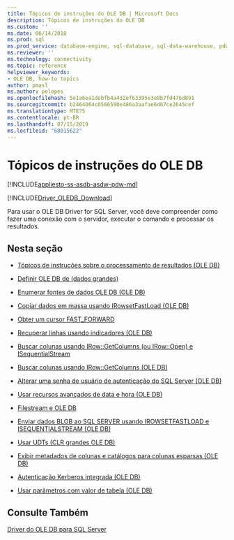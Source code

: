 ```yaml
---
title: Tópicos de instruções do OLE DB | Microsoft Docs
description: Tópicos de instruções do OLE DB
ms.custom: ''
ms.date: 06/14/2018
ms.prod: sql
ms.prod_service: database-engine, sql-database, sql-data-warehouse, pdw
ms.reviewer: ''
ms.technology: connectivity
ms.topic: reference
helpviewer_keywords:
- OLE DB, how-to topics
author: pmasl
ms.author: pelopes
ms.openlocfilehash: 5e1a6ea1debfb4a432ef63395e3e8b7fd476d891
ms.sourcegitcommit: b2464064c0566590e486a3aafae6d67ce2645cef
ms.translationtype: MTE75
ms.contentlocale: pt-BR
ms.lasthandoff: 07/15/2019
ms.locfileid: "68015622"
---
```

# <a name="ole-db-how-to-topics"></a>Tópicos de instruções do OLE DB
[!INCLUDE[appliesto-ss-asdb-asdw-pdw-md](../../../includes/appliesto-ss-asdb-asdw-pdw-md.md)]

[!INCLUDE[Driver_OLEDB_Download](../../../includes/driver_oledb_download.md)]

  Para usar o OLE DB Driver for SQL Server, você deve compreender como fazer uma conexão com o servidor, executar o comando e processar os resultados.  
  
## <a name="in-this-section"></a>Nesta seção  
  
-   [Tópicos de instruções sobre o processamento de resultados &#40;OLE DB&#41;](../../oledb/ole-db-how-to/results/processing-results-how-to-topics-ole-db.md)  
  
-   [Definir OLE DB de &#40;dados grandes&#41;](../../oledb/ole-db-how-to/set-large-data-ole-db.md)  
  
-   [Enumerar fontes de dados OLE DB &#40;OLE DB&#41;](../../oledb/ole-db-how-to/enumerate-ole-db-data-sources-ole-db.md)  
  
-   [Copiar dados em massa usando IRowsetFastLoad &#40;OLE DB&#41;](../../oledb/ole-db-how-to/bulk-copy-data-using-irowsetfastload-ole-db.md)  
  
-   [Obter um cursor FAST_FORWARD](../../oledb/ole-db-how-to/obtain-a-fast-forward-cursor.md)  
  
-   [Recuperar linhas usando indicadores &#40;OLE DB&#41;](../../oledb/ole-db-how-to/retrieve-rows-using-bookmarks-ole-db.md)  
  
-   [Buscar colunas usando IRow::GetColumns &#40;ou IRow::Open&#41; e ISequentialStream](../../oledb/ole-db-how-to/fetch-columns-using-irow-getcolumns-or-irow-open-and-isequentialstream.md)  
  
-   [Buscar colunas usando IRow::GetColumns &#40;OLE DB&#41;](../../oledb/ole-db-how-to/fetch-columns-using-irow-getcolumns-ole-db.md)  
  
-   [Alterar uma senha de usuário de autenticação do SQL Server &#40;OLE DB&#41;](../../oledb/ole-db-how-to/change-a-sql-server-authentication-user-password-ole-db.md)  
  
-   [Usar recursos avançados de data e hora &#40;OLE DB&#41;](../../oledb/ole-db-how-to/use-enhanced-date-and-time-features-ole-db.md)  
  
-   [Filestream e OLE DB](../../oledb/ole-db-how-to/filestream/filestream-and-ole-db.md)  
  
-   [Enviar dados BLOB ao SQL SERVER usando IROWSETFASTLOAD e ISEQUENTIALSTREAM &#40;OLE DB&#41;](../../oledb/ole-db-how-to/send-blob-data-to-sql-server-using-irowsetfastload-and-isequentialstream-ole-db.md)  
  
-   [Usar UDTs &#40;CLR grandes OLE DB&#41;](../../oledb/ole-db-how-to/use-large-clr-udts-ole-db.md)  
  
-   [Exibir metadados de colunas e catálogos para colunas esparsas &#40;OLE DB&#41;](../../oledb/ole-db-how-to/display-column-and-catalog-metadata-for-sparse-columns-ole-db.md)  
  
-   [Autenticação Kerberos integrada &#40;OLE DB&#41;](../../oledb/ole-db-how-to/integrated-kerberos-authentication-ole-db.md)  
  
-   [Usar parâmetros com valor de tabela &#40;OLE DB&#41;](../../oledb/ole-db-how-to/use-table-valued-parameters-ole-db.md)  
  
## <a name="see-also"></a>Consulte Também  
 [Driver do OLE DB para SQL Server](../../oledb/oledb-driver-for-sql-server.md)  
  
  

